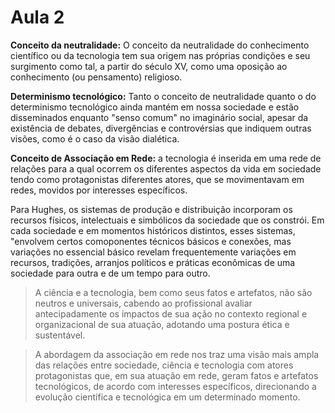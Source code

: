 # Aula 2

**Conceito da neutralidade:** O conceito da neutralidade do conhecimento científico ou da tecnologia tem sua origem nas próprias condições e seu surgimento como tal, a partir do século XV, como uma oposição ao conhecimento (ou pensamento) religioso.

**Determinismo tecnológico:** Tanto o conceito de neutralidade quanto o do determinismo tecnológico ainda mantém em nossa sociedade e estão disseminados enquanto "senso comum" no imaginário social, apesar da existência de debates, divergências e controvérsias que indiquem outras visões, como é o caso da visão dialética.

**Conceito de Associação em Rede:** a tecnologia é inserida em uma rede de relações para a qual ocorrem os diferentes aspectos da vida em sociedade tendo como protagonistas diferentes atores, que se movimentavam em redes, movidos por interesses específicos.

Para Hughes, os sistemas de produção e distribuição incorporam os recursos físicos, intelectuais e simbólicos da sociedade que os constrói. Em cada sociedade e em momentos históricos distintos, esses sistemas, "envolvem certos comoponentes técnicos básicos e conexões, mas variações no essencial básico revelam frequentemente variações em recursos, tradições, arranjos políticos e práticas econômicas de uma sociedade para outra e de um tempo para outro.

> A ciência e a tecnologia, bem como seus fatos e artefatos, não são neutros e universais,  cabendo ao profissional avaliar antecipadamente os impactos de sua ação no contexto regional e organizacional de sua atuação, adotando uma postura ética e sustentável.

> A abordagem da associação em rede nos traz uma visão mais ampla das relações entre sociedade, ciência e tecnologia com atores protagonistas que, em sua atuação em rede, geram fatos e artefatos tecnológicos, de acordo com interesses específicos, direcionando a evolução científica e tecnológica em um determinado momento.